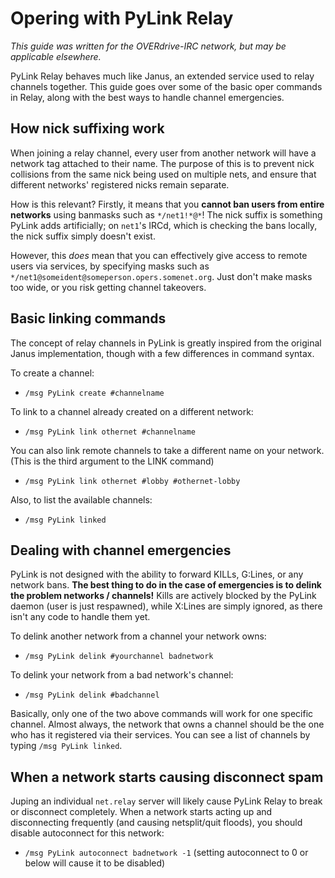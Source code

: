 # Opering with PyLink Relay

*This guide was written for the OVERdrive-IRC network, but may be applicable elsewhere.*

PyLink Relay behaves much like Janus, an extended service used to relay channels together. This guide goes over some of the basic oper commands in Relay, along with the best ways to handle channel emergencies.

## How nick suffixing work

When joining a relay channel, every user from another network will have a network tag attached to their name. The purpose of this is to prevent nick collisions from the same nick being used on multiple nets, and ensure that different networks' registered nicks remain separate.

How is this relevant? Firstly, it means that you **cannot ban users from entire networks** using banmasks such as `*/net1!*@*`! The nick suffix is something PyLink adds artificially; on `net1`'s IRCd, which is checking the bans locally, the nick suffix simply doesn't exist.

However, this *does* mean that you can effectively give access to remote users via services, by specifying masks such as `*/net1@someident@someperson.opers.somenet.org`. Just don't make masks too wide, or you risk getting channel takeovers.

## Basic linking commands
The concept of relay channels in PyLink is greatly inspired from the original Janus implementation, though with a few differences in command syntax.

To create a channel:
- `/msg PyLink create #channelname`

To link to a channel already created on a different network:
- `/msg PyLink link othernet #channelname`

You can also link remote channels to take a different name on your network. (This is the third argument to the LINK command)
- `/msg PyLink link othernet #lobby #othernet-lobby`

Also, to list the available channels:
- `/msg PyLink linked`

## Dealing with channel emergencies

PyLink is not designed with the ability to forward KILLs, G:Lines, or any network bans. **The best thing to do in the case of emergencies is to delink the problem networks / channels!** Kills are actively blocked by the PyLink daemon (user is just respawned), while X:Lines are simply ignored, as there isn't any code to handle them yet.

To delink another network from a channel your network owns:

- `/msg PyLink delink #yourchannel badnetwork`

To delink your network from a bad network's channel:

- `/msg PyLink delink #badchannel`

Basically, only one of the two above commands will work for one specific channel. Almost always, the network that owns a channel should be the one who has it registered via their services. You can see a list of channels by typing `/msg PyLink linked`.

## When a network starts causing disconnect spam

Juping an individual `net.relay` server will likely cause PyLink Relay to break or disconnect completely. When a network starts acting up and disconnecting frequently (and causing netsplit/quit floods), you should disable autoconnect for this network:

- `/msg PyLink autoconnect badnetwork -1` (setting autoconnect to 0 or below will cause it to be disabled)

